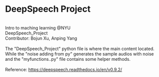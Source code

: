 # DeepSpeech Project
<br />Intro to maching learning @NYU
<br />DeepSpeech_Project
<br />Contributor: Bojun Xu, Anping Yang
<br />
<br />The "DeepSpeech_Project" python file is where the main content located. While the "noise adding from py" generates the sample audios with noise and the "myfunctions..py" file contains some helper methods.
<br />
<br />Reference: https://deepspeech.readthedocs.io/en/v0.9.2/
